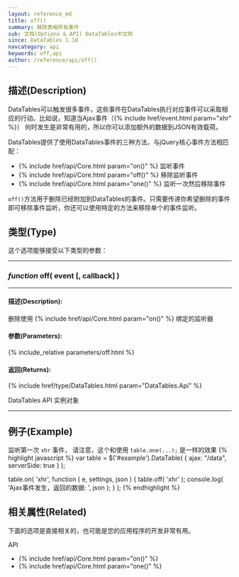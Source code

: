 ```yaml
---
layout: reference_md
title: off()
summary: 移除表格所有事件
sub: 文档(Options & API) DataTables中文网
since: DataTables 1.10
navcategory: api
keywords: off,api
author: /reference/api/off()
---
```



## 描述(Description)

DataTables可以触发很多事件，这些事件在DataTables执行对应事件可以采取相应的行动。比如说，知道当Ajax事件（{% include href/event.html param="xhr" %}）
何时发生是非常有用的，所以你可以添加额外的数据到JSON有效载荷。

DataTables提供了使用DataTables事件的三种方法，与jQuery核心事件方法相匹配：

- {% include href/api/Core.html param="on()" %} 监听事件
- {% include href/api/Core.html param="off()" %} 移除监听事件
- {% include href/api/Core.html param="one()" %} 监听一次然后移除事件


`off()`方法用于删除已经附加到DataTables的事件。只需要传递你希望删除的事件即可移除事件监听，你还可以使用特定的方法来移除单个的事件监听。


## 类型(Type)
这个选项能够接受以下类型的参数：


---
    
### _function_ **off( event [, callback] )**   

---


#### 描述(Description):

删除使用 {% include href/api/Core.html param="on()" %} 绑定的监听器
     
#### 参数(Parameters):
{% include_relative parameters/off.html %}

#### 返回(Returns):

{% include href/type/DataTables.html param="DataTables.Api" %}

DataTables API 实例对象


--- 
    
## 例子(Example)

监听第一次 `xhr` 事件， 请注意，这个和使用 `table.one(...);` 是一样的效果
{% highlight javascript %}
var table = $('#example').DataTable( {
    ajax: "/data",
    serverSide: true
} );
 
table.on( 'xhr', function ( e, settings, json ) {
    table.off( 'xhr' );
    console.log( 'Ajax事件发生，返回的数据: ', json );
} );
{% endhighlight %}



## 相关属性(Related)
下面的选项是直接相关的，也可能是您的应用程序的开发非常有用。

API

- {% include href/api/Core.html param="on()" %}
- {% include href/api/Core.html param="one()" %}

